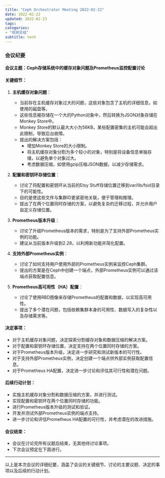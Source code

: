 ```yaml
---
title: "Ceph Orchestrator Meeting 2022-02-22"
date: 2022-02-22
updated: 2022-02-23
tags:
categories:
- "视频总结"
subtitle: tech
---
```



### 会议纪要

#### 会议主题：Ceph存储系统中的缓存对象问题及Prometheus监控配置讨论

#### 关键细节：
1. **主机缓存对象问题**：
   - 当前存在主机缓存对象过大的问题，这些对象包含了主机的详细信息，如使用的磁盘等。
   - 这些信息被存储在一个大的Python对象中，然后转换为JSON对象存储在Monkey Store中。
   - Monkey Store的默认最大大小为56KB，某些配置密集的主机可能会超出此限制，导致后台故障。
   - 提出的解决方案包括：
     - 增加Monkey Store的大小限制。
     - 将主机缓存对象分割为多个较小的对象，特别是将设备信息单独存储，以避免单个对象过大。
     - 考虑数据压缩，如使用gzip压缩JSON数据，以减少存储需求。

2. **配置和密钥环存储位置**：
   - 讨论了将配置和密钥环从当前的Etsy Stuff存储位置迁移到var/lib/fsid目录下的可能性。
   - 目的是使这些文件与集群ID更紧密地关联，便于管理和推理。
   - 提出了在两个位置同时存储的方案，以避免复杂的迁移过程，并允许用户自定义存储位置。

3. **Prometheus版本升级**：
   - 讨论了升级Prometheus版本的需求，特别是为了支持外部Prometheus实例的功能。
   - 建议从当前版本升级到2.28，以利用新功能并简化配置。

4. **支持外部Prometheus实例**：
   - 讨论了如何支持用户使用外部的Prometheus实例来监控Ceph集群。
   - 提出的方案是在Ceph中创建一个端点，外部Prometheus实例可以通过该端点获取配置信息。

5. **Prometheus高可用性（HA）配置**：
   - 讨论了使用RBD图像来存储Prometheus的配置和数据，以实现高可用性。
   - 提出了多个潜在问题，包括依赖集群本身的可用性、数据写入的复杂性以及存储需求等。

#### 决定事项：
- 对于主机缓存对象问题，决定探索分割缓存对象和数据压缩的解决方案。
- 对于配置和密钥环存储位置，决定支持在两个位置同时存储的方案。
- 对于Prometheus版本升级，决定进一步研究和测试新版本的可行性。
- 对于支持外部Prometheus实例，决定创建一个端点供外部实例获取配置信息。
- 对于Prometheus HA配置，决定进一步讨论和评估其可行性和潜在问题。

#### 后续行动计划：
- 实施主机缓存对象分割和数据压缩的方案，并进行测试。
- 实现配置和密钥环在两个位置同时存储的功能。
- 进行Prometheus版本升级的测试和验证。
- 开发并测试外部Prometheus实例的端点支持。
- 进一步讨论和评估Prometheus HA配置的可行性，并考虑潜在的改进措施。

#### 会议结束：
- 会议在讨论完所有议题后结束，无其他待讨论事项。
- 下次会议预定在下周进行。

---

以上是本次会议的详细纪要，涵盖了会议的关键细节、讨论的主要议题、决定的事项以及后续的行动计划。